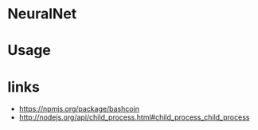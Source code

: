 NeuralNet
=========

Usage
=========

links
=========

* https://npmjs.org/package/bashcoin
* http://nodejs.org/api/child_process.html#child_process_child_process
